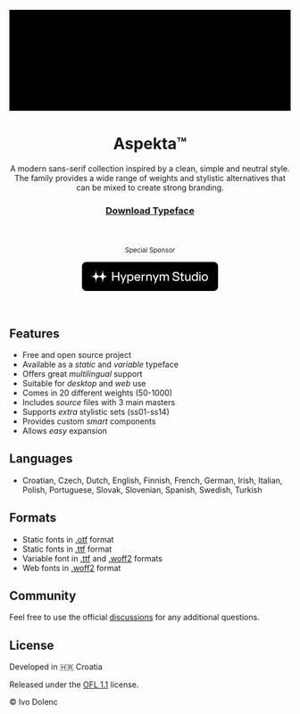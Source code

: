 <p align="center">
  <img alt="Aspekta™ Typeface" src=".assets/aspekta_cover.gif">
</p>

<h1 align="center">Aspekta™</h1>

<p align="center">A modern sans-serif collection inspired by a clean, simple and neutral style. <br> The family provides a wide range of weights and stylistic alternatives that can be mixed to create strong branding.</p>

<p align="center">
  <a title="Download Aspekta™ Typeface" href="https://github.com/ivodolenc/aspekta/releases">
    <h3 align="center">Download Typeface</h3>
  </a>
</p>

<br>

<p align="center">
  <sub>Special Sponsor</sub>
</p>

<p align="center">
  <a title="Hypernym Studio" href="https://github.com/hypernym-studio">
    <img alt="Hypernym Studio" width="244" src=".assets/hypernym-studio_logo.svg">
  </a>
</p>

<br>

## Features

- Free and open source project
- Available as a _static_ and _variable_ typeface
- Offers great _multilingual_ support
- Suitable for _desktop_ and _web_ use
- Comes in 20 different weights (50-1000)
- Includes _source_ files with 3 main masters
- Supports _extra_ stylistic sets (ss01-ss14)
- Provides custom _smart_ components
- Allows _easy_ expansion

## Languages

- Croatian, Czech, Dutch, English, Finnish, French, German, Irish, Italian, Polish, Portuguese, Slovak, Slovenian, Spanish, Swedish, Turkish

## Formats

- Static fonts in [.otf](./fonts/otf/) format
- Static fonts in [.ttf](./fonts/ttf/) format
- Variable font in [.ttf](./fonts/variable/) and [.woff2](./fonts/variable/) formats
- Web fonts in [.woff2](./fonts/webfonts/) format

## Community

Feel free to use the official [discussions](https://github.com/ivodolenc/aspekta/discussions) for any additional questions.

## License

Developed in 🇭🇷 Croatia

Released under the [OFL 1.1](LICENSE.txt) license.

© Ivo Dolenc
